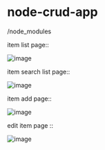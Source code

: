 ﻿# node-crud-app
/node_modules


item list page::


![image](https://github.com/user-attachments/assets/2f2e1068-a9e8-47a1-9afc-6afc214390d0)


item search list page::

![image](https://github.com/user-attachments/assets/a56e7584-fde5-4060-adef-0a0204de8f97)


item add page::


![image](https://github.com/user-attachments/assets/3f1411e1-5b14-49d5-b158-2480e455beaf)


edit item page ::


![image](https://github.com/user-attachments/assets/bb6a0f28-fef0-46c7-826b-ecaa7db07ad0)
